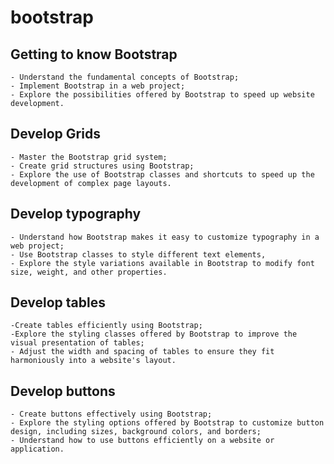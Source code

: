 # bootstrap

## Getting to know Bootstrap

    - Understand the fundamental concepts of Bootstrap;
    - Implement Bootstrap in a web project;
    - Explore the possibilities offered by Bootstrap to speed up website development.

## Develop Grids

    - Master the Bootstrap grid system;
    - Create grid structures using Bootstrap;
    - Explore the use of Bootstrap classes and shortcuts to speed up the development of complex page layouts.

## Develop typography

    - Understand how Bootstrap makes it easy to customize typography in a web project;
    - Use Bootstrap classes to style different text elements,
    - Explore the style variations available in Bootstrap to modify font size, weight, and other properties.

## Develop tables
    
    -Create tables efficiently using Bootstrap;
    -Explore the styling classes offered by Bootstrap to improve the visual presentation of tables;
    - Adjust the width and spacing of tables to ensure they fit harmoniously into a website's layout.

## Develop buttons

    - Create buttons effectively using Bootstrap;
    - Explore the styling options offered by Bootstrap to customize button design, including sizes, background colors, and borders;
    - Understand how to use buttons efficiently on a website or application.